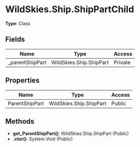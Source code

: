 ﻿# WildSkies.Ship.ShipPartChild

**Type**: Class

## Fields

| Name | Type | Access |
|------|------|--------|
| _parentShipPart | WildSkies.Ship.ShipPart | Private |

## Properties

| Name | Type | Access |
|------|------|--------|
| ParentShipPart | WildSkies.Ship.ShipPart | Public |

## Methods

- **get_ParentShipPart()**: WildSkies.Ship.ShipPart (Public)
- **.ctor()**: System.Void (Public)


